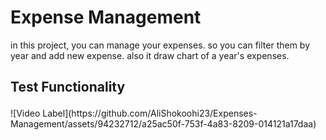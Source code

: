 <h1>
  Expense Management
</h1>
<p>
  in this project, you can manage your expenses. so you can filter them by year and add new expense. also it draw chart of a year's expenses.
</p>

<h2>
  
Test Functionality
</h2>
![Video Label](https://github.com/AliShokoohi23/Expenses-Management/assets/94232712/a25ac50f-753f-4a83-8209-014121a17daa)
